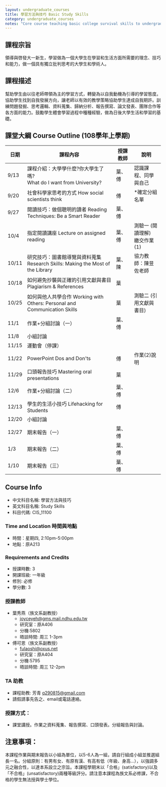 ```yaml
---
layout: undergraduate_courses
title: 學習方法與技巧 Basic Study Skills
category: undergraduate_courses
notes: "Core course teaching basic college survival skills to undergraduates. (Co-taught.)"
---
```


## 課程宗旨
領導與啓發大一新生，學習做為一個大學生在學習和生活方面所需要的理念、技巧和能力，做一個具有獨立批判思考的大學生和學術人。

## 課程描述
幫助學生由以往老師帶領為主的學習方式，轉變為以自我動機為引導的學習態度。協助學生找到自我發展方向，讓老師以有效的教學策略協助學生達成自我期許。訓練問題發掘、思考邏輯、資料蒐集、歸納分析、報告撰寫、論文發表、團隊合作等各方面的能力。鼓勵學生體會學習過程中種種經驗，做為日後大學生活和學習的基礎。

## 課堂大綱 Course Outline (108學年上學期)

| 日期 | 課程內容 | 授課教師 | 說明 |
| -- | ---- | ---- | -- |
| 9/13 | 課程介紹：大學學什麼?你大學生了嗎? <br>What do I want from University? | 葉、傅 | 認識課程、同學與自己 |
| 9/20 | 社會科學家思考的方式 How social scientists think | 傅 | *確定分組名單 |
| 9/27 | 閱讀技巧：做個聰明的讀者 Reading Techniques: Be a Smart Reader | 葉、傅 |   |
| 10/4 | 指定閱讀講座 Lecture on assigned reading | 葉、傅 | 測驗一 (閱讀理解)   <br>繳交作業 (1) |
| 10/11 | 研究技巧：圖書館導覽與資料蒐集 Research Skills: Making the Most of the Library | 葉、陳 | 協力教師：陳昱佐老師 |
| 10/18 | 如何避免抄襲與正確的引用文獻與書目 Plagiarism & References | 葉 |   |
| 10/25 | 如何與他人共學合作 Working with Others: Personal and Communication Skills | 葉 | 測驗二 (引用文獻與書目)           |
| 11/1 | 作業+分組討論（一） | 葉、傅 |   |
| 11/8 | 小組討論 |   |   |
| 11/15 | 運動會（停課） |   |   |
| 11/22 | PowerPoint Dos and Don'ts | 傅 | 作業(2)說明 |
| 11/29 | 口頭報告技巧 Mastering oral presentations | 葉 |   |
| 12/6 | 作業+分組討論（二） | 葉、傅 |   |
| 12/13 | 學生的生活小技巧 Lifehacking for Students  | 傅 |   |
| 12/20 | 小組討論 |   |   |
| 12/27 | 期末報告（一） | 葉、傅 |   |
| 1/3 | 期末報告（二） | 葉、傅 |   |
| 1/10 | 期末報告（三） | 葉、傅 |   |

## Course Info
* 中文科目名稱: 學習方法與技巧
* 英文科目名稱: Study Skills
* 科目代碼: CIS_11100

### Time and Location 時間與地點
* 時間：星期四, 2:10pm-5:00pm
* 地點：原A213

### Requirements and Credits
* 授課時數: 3
* 開課班級: 一年級
* 修別: 必修
* 學分數: 3

### 授課教師
* 葉秀燕（族文系副教授）
    * joyceyeh@gms.mail.ndhu.edu.tw
    * 研究室：原A406
    * 分機:5802
    * 晤談時間: 周三 1-3pm
* 傅可恩（族文系副教授）
    * fulaoshi@oxus.net 
    * 研究室：原A404
    * 分機:5795
    * 晤談時間: 周三 12-2pm
   
### TA 助教
   * 課程助教: 芳青 q290815@gmail.com
   * 請假請事先告之、email或電話連絡。

### 授課方式：
* 課堂講授。作業之資料蒐集、報告撰寫、口頭發表。分組報告與討論。

## 注意事項：
本課程作業與期末報告以小組為單位，以5-6人為一組，請自行組成小組並推選組長一名。分組原則：有男有女、有原有漢、有高有低（年級、身高…），以強調多元之融合性，以達本系設立之宗旨。本課程學期末以「合格」(satisfactory)以及「不合格」(unsatisfactory)兩種等級評分。請注意本課程為族文系必修課，不合格的學生無法授與學士學位。